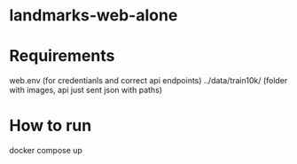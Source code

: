 # landmarks-web-alone

# Requirements
web.env (for credentianls and correct api endpoints)
../data/train10k/ (folder with images, api just sent json with paths)

# How to run
docker compose up
